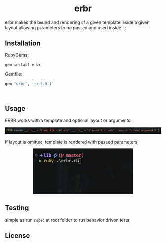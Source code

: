 # <div align="center"> erbr </div>
erbr makes the bound and rendering of a given template inside a given layout allowing parameters to be passed and used inside it;
<br>
## Installation
RubyGems:
```
gem install erbr
```
Gemfile: 
```sh
gem "erbr", '~> 0.0.1'
```
<br>

## Usage
ERBR works with a template and optional layout or arguments:
<br>
<div align="center">
    <img src="assets/erbr.png" alt="erbr-usage">
</div>

If layout is omitted, template is rendered with passed parameters;
<br>

<div align="center">
    <img src="assets/erbr.gif" alt="erbr-example">
</div>

## Testing
simple as run ```rspec``` at root folder to run behavior driven tests;
<br>

## License
